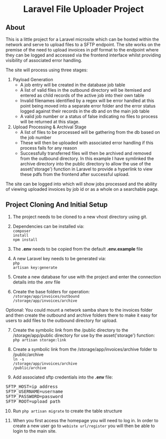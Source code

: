 <h1 align="center">Laravel File Uploader Project</h1>

## About

This is a little project for a Laravel microsite which can be hosted within the network and serve to upload files to a SFTP endpoint. The site works on the premise of the need to upload invoices in pdf format to the endpoint where they can be logged and accessed via the frontend interface whilst providing visibility of associated error handling.

The site will process using three stages:

1. Payload Generation
   - A job entry will be created in the database job table
   - A list of valid files in the outbound directory will be itemised and entered as child records of the active job into their own table
   - Invalid filenames identified by a regex will be error handled at this point being moved into a separate error folder and the error status logged against their records in the db and on the main job table
   - A valid job number or a status of false indicating no files to process will be returned at this stage.
2. Upload Processing & Archival Stage
   - A list of files to be processed will be gathering from the db based on the job number
   - These will then be uploaded with associated error handling if this process fails for any reason
   - Successfully transferred files will then be archived and removed from the outbound directory. In this example I have symlinked the archive directory into the public directory to allow the use of the asset('storage') function in Laravel to provide a hyperlink to view these pdfs from the frontend after successful upload.

The site can be logged into which will show jobs processed and the ability of viewing uploaded invoices by job id or as a whole on a searchable page. 

## Project Cloning And Initial Setup

1. The project needs to be cloned to a new vhost directory using git.

2. Dependencies can be installed via:
     <br><code>composer install</code>
     <br><code>npm install</code>

3. The <strong>.env</strong> needs to be copied from the default <strong>.env.example</strong> file

4. A new Laravel key needs to be generated via: 
<br><code>php artisan key:generate</code>

5. Create a new database for use with the project and enter the connection details into the .env file

6. Create the base folders for operation:
<br><code>/storage/app/invoices/outbound</code>
<br><code>/storage/app/invoices/archive</code>

<italic>Optional:
You could mount a network samba share to the invoices folder and then create the outbound and archive folders there to make it easy for users to add files to the outbound directory for upload.</italic>

7. Create the symbolic link from the /public directory to the /storage/app/public directory for use by the asset('storage') function:
<br><code>php artisan storage:link</code>

8. Create a symbolic link from the /storage/app/invoices/archive folder to /public/archive
<br><code>ln -s <full path to vhost>/storage/app/invoices/archive <full path to vhost>/public/archive</code>

9. Add associated sftp credentials into the <strong>.env</strong> file:
<pre>SFTP_HOST=ip address
SFTP_USERNAME=username
SFTP_PASSWORD=password
SFTP_ROOT=upload path</pre>

10. Run <code>php artisan migrate</code> to create the table structure

11. When you first access the homepage you will need to log in. In order to create a new user go to <code>webiste url/register</code> you will then be able to login to the main site.  
